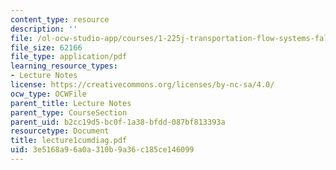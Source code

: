 ```yaml
---
content_type: resource
description: ''
file: /ol-ocw-studio-app/courses/1-225j-transportation-flow-systems-fall-2002/3e5168a96a0a310b9a36c185ce146099_lecture1cumdiag.pdf
file_size: 62166
file_type: application/pdf
learning_resource_types:
- Lecture Notes
license: https://creativecommons.org/licenses/by-nc-sa/4.0/
ocw_type: OCWFile
parent_title: Lecture Notes
parent_type: CourseSection
parent_uid: b2cc19d5-bc0f-1a38-bfdd-087bf813393a
resourcetype: Document
title: lecture1cumdiag.pdf
uid: 3e5168a9-6a0a-310b-9a36-c185ce146099
---
```

